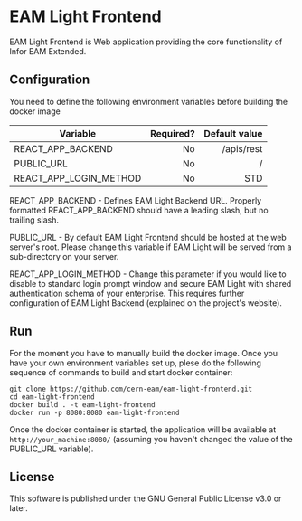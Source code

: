 # EAM Light Frontend
EAM Light Frontend is Web application providing the core functionality of Infor EAM Extended. 

## Configuration
You need to define the following environment variables before building the docker image

| Variable        | Required?  | Default value |
| ------------- | -----:|---------:|
| REACT_APP_BACKEND           | No | /apis/rest |
| PUBLIC_URL         | No | / |
| REACT_APP_LOGIN_METHOD | No | STD |

REACT_APP_BACKEND - Defines EAM Light Backend URL. Properly formatted REACT_APP_BACKEND should have a leading slash, but no trailing slash. 

PUBLIC_URL - By default EAM Light Frontend should be hosted at the web server's root. Please change this variable if EAM Light will be served from a sub-directory on your server.  

REACT_APP_LOGIN_METHOD - Change this parameter if you would like to disable to standard login prompt window and secure EAM Light with shared authentication schema of your enterprise. This requires further configuration of EAM Light Backend (explained on the project's website).

## Run


For the moment you have to manually build the docker image. Once you have your own environment variables set up, plese do the following sequence of commands to build and start docker container:
```
git clone https://github.com/cern-eam/eam-light-frontend.git
cd eam-light-frontend
docker build . -t eam-light-frontend
docker run -p 8080:8080 eam-light-frontend
``` 

Once the docker container is started, the application will be available at `http://your_machine:8080/` (assuming you haven't changed the value of the PUBLIC_URL variable).

## License
This software is published under the GNU General Public License v3.0 or later.